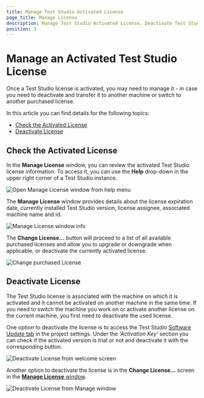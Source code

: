 ```yaml
---
title: Manage Test Studio Activated License
page_title: Manage License
description: Manage Test Studio Activated License. Deactivate Test Studio License. Deactivate license. Change Activated License.  
position: 3
---
```

# Manage an Activated Test Studio License

Once a Test Studio license is activated, you may need to manage it - in case you need to deactivate and transfer it to another machine or switch to another purchased license.

In this article you can find details for the following topics:

- [Check the Activated License](#check-the-activated-license)
- [Deactivate License](#deactivate-license)

## Check the Activated License

In the **Manage License** window, you can review the activated Test Studio license information. To access it, you can use the **Help** drop-down in the upper right corner of a Test Studio instance.

![Open Manage License window from help menu][1]

The **Manage License** window provides details about the license expiration date, currently installed Test Studio version, license assignee, associated machine name and id.

![Manage License window info][11]

The __Change License...__ button will proceed to a list of all available purchased licenses and allow you to upgrade or downgrade when applicable, or deactivate the currently activated license.

![Change purchased License][12]

## Deactivate License

The Test Studio license is associated with the machine on which it is activated and it cannot be activated on another machine in the same time. If you need to switch the machine you work on or activate another license on the current machine, you first need to deactivate the used license.

One option to deactivate the license is to access the Test Studio <a href="/features/project-settings/updates" target="_blank">Software Update tab</a> in the project settings. Under the _'Activation Key'_ section you can check if the activated version is trial or not and deactivate it with the corresponding button.

![Deactivate License from welcome screen](/img/prerequisites/license-activation/welcome-screen-deactivate-license.png)

Another option to deactivate the license is in the __Change License...__ screen in the [__Manage License__ window](#check-the-activated-license).

![Deactivate License from Manage window][14]

[1]: /img/knowledge-base/activation-kb/change-trial-purchase/fig1.png


[11]: /img/knowledge-base/activation-kb/change-trial-purchase/manage-license-info.png
[12]: /img/knowledge-base/activation-kb/change-trial-purchase/change-purchased-license.png

[14]: /img/knowledge-base/activation-kb/change-trial-purchase/change-license-deactivate.png
